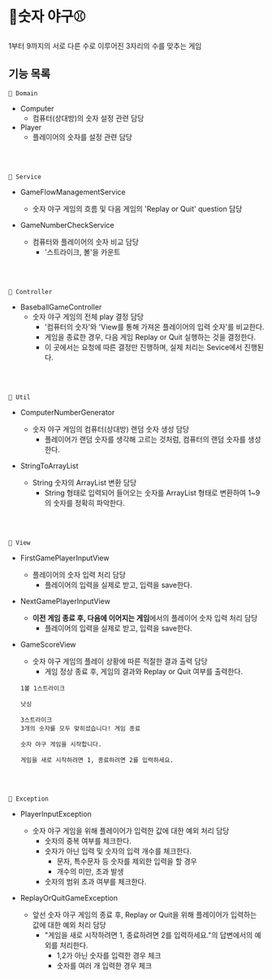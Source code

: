 # 🥎숫자 야구⚾️
1부터 9까지의 서로 다른 수로 이루어진 3자리의 수를 맞추는 게임

## 기능 목록
```🌱 Domain```
- Computer
  - 컴퓨터(상대방)의 숫자 설정 관련 담당
- Player
  - 플레이어의 숫자를 설정 관련 담당
<br>
<br>


```🌱 Service```
- GameFlowManagementService
  - 숫자 야구 게임의 흐름 및 다음 게임의 'Replay or Quit' question 담당

- GameNumberCheckService
  - 컴퓨터와 플레이어의 숫자 비교 담당
    - '스트라이크, 볼'을 카운트
<br>
<br>

```🌱 Controller```
- BaseballGameController
  - 숫자 야구 게임의 전체 play 결정 담당
    - '컴퓨터의 숫자'와 'View를 통해 가져온 플레이어의 입력 숫자'를 비교한다.
    - 게임을 종료한 경우, 다음 게임 Replay or Quit 실행하는 것을 결정한다.
    - 이 곳에서는 요청에 따른 결정만 진행하며, 실제 처리는 Sevice에서 진행된다.
<br>
<br>

```🌱 Util```
- ComputerNumberGenerator
  - 숫자 야구 게임의 컴퓨터(상대방) 랜덤 숫자 생성 담당
    - 플레이어가 랜덤 숫자를 생각해 고르는 것처럼, 컴퓨터의 랜덤 숫자를 생성한다.

- StringToArrayList
  - String 숫자의 ArrayList 변환 담당
    - String 형태로 입력되어 들어오는 숫자를 ArrayList 형태로 변환하여 1~9의 숫자를 정확히 파악한다.
<br>
<br>

```🌱 View```
- FirstGamePlayerInputView
  - 플레이어의 숫자 입력 처리 담당
    - 플레이어의 입력을 실제로 받고, 입력을 save한다.

- NextGamePlayerInputView
  - **이전 게임 종료 후, 다음에 이어지는 게임**에서의 플레이어 숫자 입력 처리 담당
    - 플레이어의 입력을 실제로 받고, 입력을 save한다.

- GameScoreView
  - 숫자 야구 게임의 플레이 상황에 따른 적절한 결과 출력 담당
    - 게임 정상 종료 후, 게임의 결과와 Replay or Quit 여부를 출력한다.
  ```
  1볼 1스트라이크
  ```
  
  ```
  낫싱
  ```
  
  ```
  3스트라이크 
  3개의 숫자를 모두 맞히셨습니다! 게임 종료
  ```

  ```
  숫자 야구 게임을 시작합니다.
  ```
  
  ```
  게임을 새로 시작하려면 1, 종료하려면 2를 입력하세요.
  ```
<br>
<br>

```🌱 Exception```
- PlayerInputException
  - 숫자 야구 게임을 위해 플레이어가 입력한 값에 대한 예외 처리 담당
    - 숫자의 중복 여부를 체크한다.
    - 숫자가 아닌 입력 및 숫자의 입력 개수를 체크한다.
      - 문자, 특수문자 등 숫자를 제외한 입력을 할 경우
      - 개수의 미만, 초과 발생
    - 숫자의 범위 초과 여부를 체크한다.

- ReplayOrQuitGameException
  - 앞선 숫자 야구 게임의 종료 후, Replay or Quit을 위해 플레이어가 입력하는 값에 대한 예외 처리 담당
    - "게임을 새로 시작하려면 1, 종료하려면 2를 입력하세요."의 답변에서의 예외를 처리한다.
      - 1,2가 아닌 숫자를 입력한 경우 체크
      - 숫자를 여러 개 입력한 경우 체크
<br>